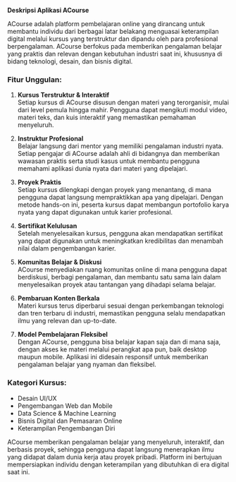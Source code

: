 **Deskripsi Aplikasi ACourse**

ACourse adalah platform pembelajaran online yang dirancang untuk membantu individu dari berbagai latar belakang menguasai keterampilan digital melalui kursus yang terstruktur dan dipandu oleh para profesional berpengalaman. ACourse berfokus pada memberikan pengalaman belajar yang praktis dan relevan dengan kebutuhan industri saat ini, khususnya di bidang teknologi, desain, dan bisnis digital.

### Fitur Unggulan:
1. **Kursus Terstruktur & Interaktif**  
   Setiap kursus di ACourse disusun dengan materi yang terorganisir, mulai dari level pemula hingga mahir. Pengguna dapat mengikuti modul video, materi teks, dan kuis interaktif yang memastikan pemahaman menyeluruh.
   
2. **Instruktur Profesional**  
   Belajar langsung dari mentor yang memiliki pengalaman industri nyata. Setiap pengajar di ACourse adalah ahli di bidangnya dan memberikan wawasan praktis serta studi kasus untuk membantu pengguna memahami aplikasi dunia nyata dari materi yang dipelajari.
   
3. **Proyek Praktis**  
   Setiap kursus dilengkapi dengan proyek yang menantang, di mana pengguna dapat langsung mempraktikkan apa yang dipelajari. Dengan metode hands-on ini, peserta kursus dapat membangun portofolio karya nyata yang dapat digunakan untuk karier profesional.

4. **Sertifikat Kelulusan**  
   Setelah menyelesaikan kursus, pengguna akan mendapatkan sertifikat yang dapat digunakan untuk meningkatkan kredibilitas dan menambah nilai dalam pengembangan karier.

5. **Komunitas Belajar & Diskusi**  
   ACourse menyediakan ruang komunitas online di mana pengguna dapat berdiskusi, berbagi pengalaman, dan membantu satu sama lain dalam menyelesaikan proyek atau tantangan yang dihadapi selama belajar.

6. **Pembaruan Konten Berkala**  
   Materi kursus terus diperbarui sesuai dengan perkembangan teknologi dan tren terbaru di industri, memastikan pengguna selalu mendapatkan ilmu yang relevan dan up-to-date.

7. **Model Pembelajaran Fleksibel**  
   Dengan ACourse, pengguna bisa belajar kapan saja dan di mana saja, dengan akses ke materi melalui perangkat apa pun, baik desktop maupun mobile. Aplikasi ini didesain responsif untuk memberikan pengalaman belajar yang nyaman dan fleksibel.

### Kategori Kursus:
- Desain UI/UX
- Pengembangan Web dan Mobile
- Data Science & Machine Learning
- Bisnis Digital dan Pemasaran Online
- Keterampilan Pengembangan Diri

ACourse memberikan pengalaman belajar yang menyeluruh, interaktif, dan berbasis proyek, sehingga pengguna dapat langsung menerapkan ilmu yang didapat dalam dunia kerja atau proyek pribadi. Platform ini bertujuan mempersiapkan individu dengan keterampilan yang dibutuhkan di era digital saat ini.

